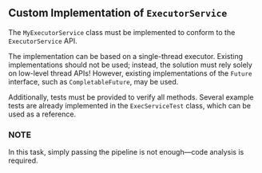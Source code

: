 ## Custom Implementation of `ExecutorService`

The `MyExecutorService` class must be implemented to conform to the `ExecutorService` API.

The implementation can be based on a single-thread executor. Existing implementations should not be used; instead, the solution must rely solely on low-level thread APIs! However, existing implementations of the `Future` interface, such as `CompletableFuture`, may be used.

Additionally, tests must be provided to verify all methods. Several example tests are already implemented in the `ExecServiceTest` class, which can be used as a reference.

### NOTE
In this task, simply passing the pipeline is not enough—code analysis is required.
